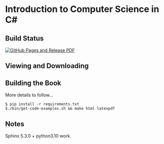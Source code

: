 Introduction to Computer Science in C\#
===========================================

Build Status
-------------

[![GitHub Pages and Release PDF](https://github.com/LoyolaChicagoBooks/introcs-csharp/actions/workflows/main.yml/badge.svg)](https://github.com/LoyolaChicagoBooks/introcs-csharp/actions/workflows/main.yml)

Viewing and Downloading
---------------------------


Building the Book
--------------------

More details to follow...

```
$ pip install -r requirements.txt
$./bin/get-code-examples.sh && make html latexpdf
```

Notes
-----
Sphinx 5.3.0 + python3.10 work.
